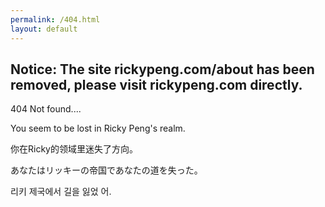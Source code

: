 ```yaml
---
permalink: /404.html
layout: default
---
```


## Notice: The site rickypeng.com/about has been removed, please visit rickypeng.com directly.

404 Not found....

You seem to be lost in Ricky Peng's realm.

你在Ricky的领域里迷失了方向。

あなたはリッキーの帝国であなたの道を失った。

리키 제국에서 길을 잃었 어.
